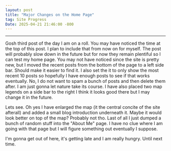 ```yaml
---
layout: post
title: "Major Changes on the Home Page"
tag: Site Progress
Date: 2025-04-21 21:46:00 -800
---
```

---
Gosh third post of the day I am on a roll. You may have noticed the time at the top of this post. I plan to include that from now on for myself. The post will probably 
slow down in the future but for now they remain plentiful so I can test my home page. You may not have noticed since the site is pretty new, but I moved the recent posts from the 
bottom of the page to a left side bar. Should make it easier to find it. I also set the it to only show the most recent 10 posts so hopefully I have enough posts to see if that 
works eventually. No, I do not want to spam a bunch of posts and then delete them after. I am just gonna let nature take its course. I have also placed two map legends on a side 
bar to the right I think it looks good there but I may change it in the future.

Lets see. Oh yes I have enlarged the map (it the central concite of the site afterall) and added a small blog introduction underneath it. Maybe it would look better on top of the 
map? Probably not tho. Last of all I just dumped a bunch of random stuff into the "About Me" page. I have no clue where I am going with that page but I will figure something out 
eventually I suppose.

I'm gonna get out of here, it's getting late and I am really hungry. Until next time.
